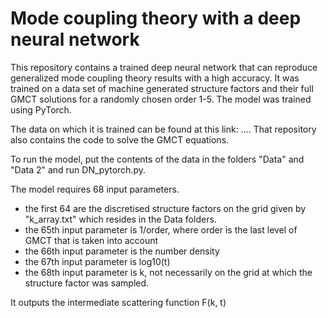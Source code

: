 # Mode coupling theory with a deep neural network

This repository contains a trained deep neural network that can reproduce generalized mode coupling theory results with a high accuracy. 
It was trained on a data set of machine generated structure factors and their full GMCT solutions for a randomly chosen order 1-5. The model was trained using PyTorch.

The data on which it is trained can be found at this link: ....
That repository also contains the code to solve the GMCT equations.

To run the model, put the contents of the data in the folders "Data" and "Data 2" and run DN_pytorch.py.

The model requires 68 input parameters. 
 - the first 64 are the discretised structure factors on the grid given by "k_array.txt" which resides in the Data folders. 
 - the 65th input parameter is 1/order, where order is the last level of GMCT that is taken into account
 - the 66th input parameter is the number density
 - the 67th input parameter is log10(t)
 - the 68th input parameter is k, not necessarily on the grid at which the structure factor was sampled.
 
 It outputs the intermediate scattering function F(k, t)